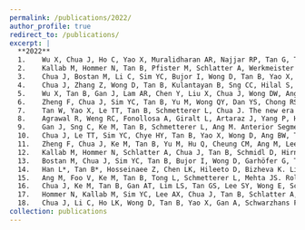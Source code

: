 ```yaml
---
permalink: /publications/2022/
author_profile: true
redirect_to: /publications/
excerpt: |
  **2022**
  1.	Wu X, Chua J, Ho C, Yao X, Muralidharan AR, Najjar RP, Tan G, Tamm ER, Schmetterer L, Barathi VA, Tan B. In-vivo imaging of ocular microvasculature using swept-source optical coherence tomography angiography in seven types of lab animals. Frontiers in Photonics.:11. 2022
  2.	Kallab M, Hommer N, Tan B, Pfister M, Schlatter A, Werkmeister RM, Chua J, Schmidl D, Schmetterer L, Garhöfer G. Plexus‐specific analysis of retinal neurovascular coupling using optical coherence tomography angiography. Acta Ophthalmol. 2022 Jan;100.
  3.	Chua J, Bostan M, Li C, Sim YC, Bujor I, Wong D, Tan B, Yao X, Schwarzhans F, Garhöfer G, Fischer G. A multi-regression approach to improve optical coherence tomography diagnostic accuracy in multiple sclerosis patients without previous optic neuritis. NeuroImage: Clinical. 2022 Jan 1;34:103010.
  4.	Chua J, Zhang Z, Wong D, Tan B, Kulantayan B, Sng CC, Hilal S, Venketasubramanian N, Tan B, Cheung CY, Garhöfer G. Age-Related Eye Diseases in Individuals With Mild Cognitive Impairment and Alzheimer's Disease. Frontiers in aging neuroscience. 2022:742.
  5.	Wu X, Tan B, Gan J, Lam AR, Chen Y, Liu X, Chua J, Wong DW, Ang M, Schmetterer L, Yao X. Evaluation of different OCT systems in quantitative imaging of human Schlemm's canal. Sci Rep. 2022 Jan 26;12(1):1-8.
  6.	Zheng F, Chua J, Sim YC, Tan B, Yu M, Wong QY, Dan YS, Chong RS, Gemmy Cheung CM, Ang M, Lee SY. Macular Sensitivity and Capillary Perfusion in Highly Myopic Eyes with Myopic Macular Degeneration. Retina. 2022 Mar 1;42(3):529-39.
  7.	Tan W, Yao X, Le TT, Tan B, Schmetterer L, Chua J. The new era of retinal imaging in hypertensive patients. The Asia-Pacific J Ophthalmol. 2022 Mar 1;11(2):149-59.
  8.	Agrawal R, Weng RC, Fonollosa A, Giralt L, Artaraz J, Yang P, Huang F, Tan B, Schmetterer L, Sen A, Gupta V. Outcome Measures for Disease Monitoring in Intraocular Inflammatory and Infectious Diseases (OCTOMERIA): Understanding the Choroid in Uveitis with Optical Coherence Tomography (OCT). Ocul Immunol and Inflamm. 2022 Mar 3:1-9.
  9.	Gan J, Sng C, Ke M, Tan B, Schmetterer L, Ang M. Anterior Segment Optical Coherence Tomography Angiography Following Trabecular Bypass Minimally Invasive Glaucoma Surgery. Frontiers in Medicine. 2022 Mar 7:327.
  10.	Chua J, Le TT, Sim YC, Chye HY, Tan B, Yao X, Wong D, Ang BW, Toh DF, Lim H, Bryant JA. Relationship of Quantitative Retinal Capillary Network and Myocardial Remodeling in Systemic Hypertension. J Am Heart Assoc. 2022 Mar 15;11(6):e024226.
  11.	Zheng F, Chua J, Ke M, Tan B, Yu M, Hu Q, Cheung CM, Ang M, Lee SY, Wong TY, Schmetterer L. Quantitative OCT angiography of the retinal microvasculature and choriocapillaris in highly myopic eyes with myopic macular degeneration. Br J Ophthalmol. 2022 May 1;106(5):681-8.
  12.	Kallab M, Hommer N, Schlatter A, Chua J, Tan B, Schmidl D, Hirn C, Findl O, Schmetterer L, Garhöfer G, Wong D. Combining vascular and nerve fiber layer thickness measurements to model glaucomatous focal visual field loss. Ann NY Acad Sci. 2022 May;1511(1):133-41.
  13.	Bostan M, Chua J, Sim YC, Tan B, Bujor I, Wong D, Garhöfer G, Tiu C, Schmetterer L, Popa-Cherecheanu A. Microvascular changes in the macular and parafoveal areas of multiple sclerosis patients without optic neuritis. Sci Rep. 2022 Aug 3;12(1):1-2.
  14.	Han L*, Tan B*, Hosseinaee Z, Chen LK, Hileeto D, Bizheva K. Line-scanning SD-OCT for in-vivo, non-contact, volumetric, cellular resolution imaging of the human cornea and limbus. Biomed Opt Express. 2022 Jul 1;13(7):4007-20.
  15.	Ang M, Foo V, Ke M, Tan B, Tong L, Schmetterer L, Mehta JS. Role of anterior segment optical coherence tomography angiography in assessing limbal vasculature in acute chemical injury of the eye. Br J Ophthalmol. 2022 Sep 1;106(9):1212-6.
  16.	Chua J, Ke M, Tan B, Gan AT, Lim LS, Tan GS, Lee SY, Wong E, Schmetterer L, Cheung N. Association of macular and choroidal perfusion with long-term visual outcomes after macula-off rhegmatogenous retinal detachment. Br J Ophthalmol. 2022 Sep 1;106(9):1258-63.
  17.	Hommer N, Kallab M, Sim YC, Lee AX, Chua J, Tan B, Schlatter A, Werkmeister RM, Schmidl D, Schmetterer L, Garhöfer G. Effect of hyperoxia and hypoxia on retinal vascular parameters assessed with optical coherence tomography angiography. Acta Ophthalmol. 2022 Sep;100(6):e1272-9.
  18.	Chua J, Li C, Ho LK, Wong D, Tan B, Yao X, Gan A, Schwarzhans F, Garhöfer G, Sng CC, Hilal S. A multi-regression framework to improve diagnostic ability of optical coherence tomography retinal biomarkers to discriminate mild cognitive impairment and Alzheimer’s disease. Alzheimers Res Ther. 2022 Dec;14(1):1-1.
collection: publications
---
```

